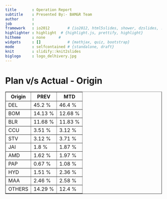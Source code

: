 ```yaml
---
title       : Operation Report
subtitle    : Presented By:- BAM&R Team
author      :
job         : 
framework   : io2012        # {io2012, html5slides, shower, dzslides, ...}
highlighter : highlight  # {highlight.js, prettify, highlight}
hitheme     : none      # 
widgets     : []            # {mathjax, quiz, bootstrap}
mode        : selfcontained # {standalone, draft}
knit        : slidify::knit2slides
biglogo     : logo_delhivery.jpg
---
```









# Plan v/s Actual - Origin  
  
<!-- html table generated in R 3.1.3 by xtable 1.7-4 package -->
<!-- Fri Apr 17 12:02:00 2015 -->
<table border=1>
<tr> <th> Origin </th> <th> PREV </th> <th> MTD </th>  </tr>
  <tr> <td> DEL </td> <td> 45.2 % </td> <td> 46.4 % </td> </tr>
  <tr> <td> BOM </td> <td> 14.13 % </td> <td> 12.68 % </td> </tr>
  <tr> <td> BLR </td> <td> 11.68 % </td> <td> 11.83 % </td> </tr>
  <tr> <td> CCU </td> <td> 3.51 % </td> <td> 3.12 % </td> </tr>
  <tr> <td> STV </td> <td> 3.12 % </td> <td> 3.71 % </td> </tr>
  <tr> <td> JAI </td> <td> 1.8 % </td> <td> 1.87 % </td> </tr>
  <tr> <td> AMD </td> <td> 1.62 % </td> <td> 1.97 % </td> </tr>
  <tr> <td> PAP </td> <td> 0.67 % </td> <td> 1.08 % </td> </tr>
  <tr> <td> HYD </td> <td> 1.51 % </td> <td> 2.36 % </td> </tr>
  <tr> <td> MAA </td> <td> 2.46 % </td> <td> 2.58 % </td> </tr>
  <tr> <td> OTHERS </td> <td> 14.29 % </td> <td> 12.4 % </td> </tr>
   </table>

